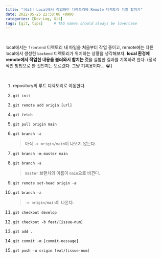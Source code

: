 ```yaml
---
title: "[Git] Local에서 작업하던 디렉토리에 Remote 디렉토리 파일 합치기"
date: 2022-05-25 22:50:00 +0900
categories: [Dev-Log, Git]
tags: [git, tips]     # TAG names should always be lowercase
---
```


<br>

local에서는 `frontend` 디렉토리 내 파일을 처음부터 작업 중이고, remote에는 다른 local에서 생성한 `backend` 디렉토리가 위치하는 상황을 생각해보자. **local 환경에 remote에서 작업한 내용을 불러와서 합치는 것**을 실험한 결과를 기록하려 한다. (정석적인 방법으로 한 것인지는 모르겠다. 그냥 기록용이다... 😭)

<br>

1. repository의 루트 디렉토리로 이동한다.

2. `git init`

3. `git remote add origin [url]`

4. `git fetch`

5. `git pull origin main`

6. `git branch -a`

    > 아직 `-> origin/main`이 나오지 않는다.

7. `git branch -m master main`

8. `git branch -a`

    > `master` 브랜치의 이름이 `main`으로 바뀐다.

9. `git remote set-head origin -a`

10. `git branch -a`

    > `-> origin/main`이 나온다.

11. `git checkout develop`

12. `git checkout -b feat/[issue-num]`

13. `git add .`

14. `git commit -m [commit-message]`

15. `git push -u origin feat/[issue-num]`

